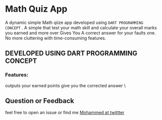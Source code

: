# Math Quiz App

A dynamic simple Math qiize app developed using `DART PROGRAMMING CONCEPT`
. A simple that test your math skill and calculate your overall marks you earned and more over Gives You A correct answer for your faults one. No more cluttering with time-consuming features.

## DEVELOPED USING DART PROGRAMMING CONCEPT

### Features:

outputs your earned points 
give you the corrected answer \

## Question or Feedback

feel free to open an issue or find me [Mohammed at twittter](https://twitter.com/MohammedYezid5)
